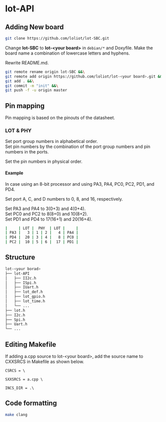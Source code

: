# lot-API

## Adding New board

```bash
git clone https://github.com/loliot/lot-SBC.git
```

Change **lot-SBC** to **lot-\<your board\>** in `debian/*` and Doxyfile.
Make the board name a combination of lowercase letters and hyphens.

Rewrite README.md.

```bash
git remote rename origin lot-SBC &&\
git remote add origin https://github.com/loliot/lot-<your board>.git &&\
git add . &&\
git commit -m "init" &&\
git push -f -u origin master
```

## Pin mapping

Pin mapping is based on the pinouts of the datasheet.

### LOT & PHY

Set port group numbers in alphabetical order.  
Set pin numbers by the combination of the port group numbers and pin numbers in the ports.

Set the pin numbers in physical order.

#### Example

In case using an 8-bit processor and using PA3, PA4, PC0, PC2, PD1, and PD4.

Set port A, C, and D numbers to 0, 8, and 16, respectively.

Set PA3 and PA4 to 3(0+3) and 4(0+4).  
Set PC0 and PC2 to 8(8+0) and 10(8+2).  
Set PD1 and PD4 to 17(16+1) and 20(16+4).

```bash
|     | LOT |  PHY  | LOT |     |
| PA3 |   3 | 1 | 2 |   4 | PA4 |
| PD4 |  20 | 3 | 4 |   8 | PC0 |
| PC2 |  10 | 5 | 6 |  17 | PD1 |
```

## Structure

```bash
lot-<your borad>
├── lot-API
│   ├── II2c.h
│   ├── ISpi.h
│   ├── IUart.h
│   ├── lot_def.h
│   ├── lot_gpio.h
│   ├── lot_time.h
│   └── ...
├── lot.h
├── I2c.h
├── Spi.h
├── Uart.h
└── ...
```

## Editing Makefile

If adding a.cpp source to lot-\<your board\>, add the source name to CXXSRCS in Makefile as shown below.

```make
CSRCS = \

SXXSRCS = a.cpp \

INCS_DIR = .\

```

## Code formatting

```bash
make clang
```
